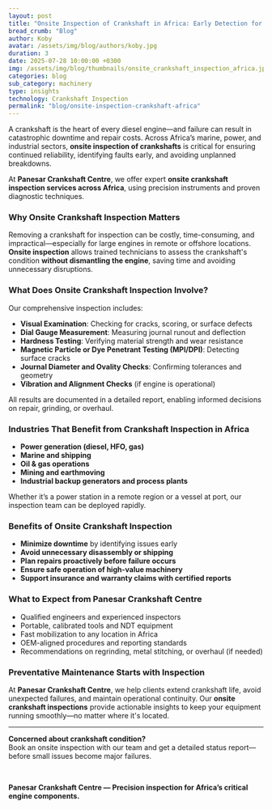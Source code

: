 ```yaml
---
layout: post
title: "Onsite Inspection of Crankshaft in Africa: Early Detection for Reliable Engine Operation"
bread_crumb: "Blog"
author: Koby
avatar: /assets/img/blog/authors/koby.jpg
duration: 3
date: 2025-07-28 10:00:00 +0300
img: /assets/img/blog/thumbnails/onsite_crankshaft_inspection_africa.jpg 1x, /assets/img/blog/thumbnails/280725i.jpg 2x
categories: blog
sub_category: machinery
type: insights
technology: Crankshaft Inspection
permalink: "blog/onsite-inspection-crankshaft-africa"
---
```


A crankshaft is the heart of every diesel engine—and failure can result in catastrophic downtime and repair costs. Across Africa’s marine, power, and industrial sectors, **onsite inspection of crankshafts** is critical for ensuring continued reliability, identifying faults early, and avoiding unplanned breakdowns.

At **Panesar Crankshaft Centre**, we offer expert **onsite crankshaft inspection services across Africa**, using precision instruments and proven diagnostic techniques.

### **Why Onsite Crankshaft Inspection Matters**

Removing a crankshaft for inspection can be costly, time-consuming, and impractical—especially for large engines in remote or offshore locations. **Onsite inspection** allows trained technicians to assess the crankshaft's condition **without dismantling the engine**, saving time and avoiding unnecessary disruptions.

### **What Does Onsite Crankshaft Inspection Involve?**

Our comprehensive inspection includes:

- **Visual Examination**: Checking for cracks, scoring, or surface defects  
- **Dial Gauge Measurement**: Measuring journal runout and deflection  
- **Hardness Testing**: Verifying material strength and wear resistance  
- **Magnetic Particle or Dye Penetrant Testing (MPI/DPI)**: Detecting surface cracks  
- **Journal Diameter and Ovality Checks**: Confirming tolerances and geometry  
- **Vibration and Alignment Checks** (if engine is operational)  

All results are documented in a detailed report, enabling informed decisions on repair, grinding, or overhaul.

### **Industries That Benefit from Crankshaft Inspection in Africa**

- **Power generation (diesel, HFO, gas)**  
- **Marine and shipping**  
- **Oil & gas operations**  
- **Mining and earthmoving**  
- **Industrial backup generators and process plants**  

Whether it’s a power station in a remote region or a vessel at port, our inspection team can be deployed rapidly.

### **Benefits of Onsite Crankshaft Inspection**

- **Minimize downtime** by identifying issues early  
- **Avoid unnecessary disassembly or shipping**  
- **Plan repairs proactively before failure occurs**  
- **Ensure safe operation of high-value machinery**  
- **Support insurance and warranty claims with certified reports**  

### **What to Expect from Panesar Crankshaft Centre**

- Qualified engineers and experienced inspectors  
- Portable, calibrated tools and NDT equipment  
- Fast mobilization to any location in Africa  
- OEM-aligned procedures and reporting standards  
- Recommendations on regrinding, metal stitching, or overhaul (if needed)  

### **Preventative Maintenance Starts with Inspection**

At **Panesar Crankshaft Centre**, we help clients extend crankshaft life, avoid unexpected failures, and maintain operational continuity. Our **onsite crankshaft inspections** provide actionable insights to keep your equipment running smoothly—no matter where it's located.

---

**Concerned about crankshaft condition?**  
Book an onsite inspection with our team and get a detailed status report—before small issues become major failures.

<br>

**Panesar Crankshaft Centre — Precision inspection for Africa’s critical engine components.**

